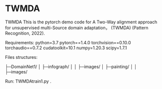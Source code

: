 # TWMDA
TWMDA
This is the pytorch demo code for A Two-Way alignment approach for unsupervised multi-Source domain adaptation， (TWMDA) (Pattern Recognition, 2022). 


Requirements:
python=3.7
pytorch==1.4.0 
torchvision==0.10.0 
torchaudio==0.7.2 
cudatoolkit=10.1
numpy=1.20.3
scipy=1.7.1


Files structures:

├─DomainNet1/
│  ├─infograph/
│  │  ├─images/
│  ├─painting/
│  │  ├─images/

Run:
TWMDAtrain1.py .
